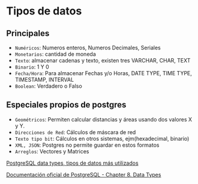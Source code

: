 # Tipos de datos

## Principales

+ `Numéricos`: Numeros enteros, Numeros Decimales, Seriales
+ `Monetarios`: cantidad de moneda
+ `Texto`: almacenar cadenas y texto, existen tres VARCHAR, CHAR, TEXT
+ `Binario`: 1 Y 0
+ `Fecha/Hora`: Para almacenar Fechas y/o Horas, DATE TYPE, TIME TYPE, TIMESTAMP, INTERVAL
+ `Boolean`: Verdadero o Falso

## Especiales propios de postgres

+ `Geométricos`: Permiten calcular distancias y áreas usando dos valores X y Y.
+ `Direcciones de Red`: Cálculos de máscara de red
+ `Texto tipo bit`: Cálculos en otros sistemas, ejm(hexadecimal, binario)
+ `XML, JSON`: Postgres no permite guardar en estos formatos
+ `Arreglos`: Vectores y Matrices

[PostgreSQL data types, tipos de datos más utilizados](https://www.todopostgresql.com/postgresql-data-types-los-tipos-de-datos-mas-utilizados/)

[Documentación oficial de PostgreSQL - Chapter 8. Data Types](https://www.postgresql.org/docs/11/datatype.html)